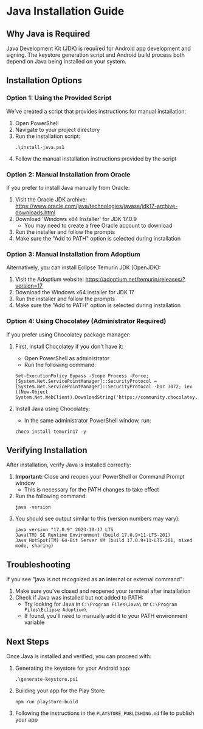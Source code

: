 # Java Installation Guide

## Why Java is Required

Java Development Kit (JDK) is required for Android app development and signing. The keystore generation script and Android build process both depend on Java being installed on your system.

## Installation Options

### Option 1: Using the Provided Script

We've created a script that provides instructions for manual installation:

1. Open PowerShell
2. Navigate to your project directory
3. Run the installation script:
   ```
   .\install-java.ps1
   ```
4. Follow the manual installation instructions provided by the script

### Option 2: Manual Installation from Oracle

If you prefer to install Java manually from Oracle:

1. Visit the Oracle JDK archive: https://www.oracle.com/java/technologies/javase/jdk17-archive-downloads.html
2. Download 'Windows x64 Installer' for JDK 17.0.9
   - You may need to create a free Oracle account to download
3. Run the installer and follow the prompts
4. Make sure the "Add to PATH" option is selected during installation

### Option 3: Manual Installation from Adoptium

Alternatively, you can install Eclipse Temurin JDK (OpenJDK):

1. Visit the Adoptium website: https://adoptium.net/temurin/releases/?version=17
2. Download the Windows x64 installer for JDK 17
3. Run the installer and follow the prompts
4. Make sure the "Add to PATH" option is selected during installation

### Option 4: Using Chocolatey (Administrator Required)

If you prefer using Chocolatey package manager:

1. First, install Chocolatey if you don't have it:
   - Open PowerShell as administrator
   - Run the following command:
   ```
   Set-ExecutionPolicy Bypass -Scope Process -Force; [System.Net.ServicePointManager]::SecurityProtocol = [System.Net.ServicePointManager]::SecurityProtocol -bor 3072; iex ((New-Object System.Net.WebClient).DownloadString('https://community.chocolatey.org/install.ps1'))
   ```

2. Install Java using Chocolatey:
   - In the same administrator PowerShell window, run:
   ```
   choco install temurin17 -y
   ```

## Verifying Installation

After installation, verify Java is installed correctly:

1. **Important:** Close and reopen your PowerShell or Command Prompt window
   - This is necessary for the PATH changes to take effect
2. Run the following command:
   ```
   java -version
   ```
3. You should see output similar to this (version numbers may vary):
   ```
   java version "17.0.9" 2023-10-17 LTS
   Java(TM) SE Runtime Environment (build 17.0.9+11-LTS-201)
   Java HotSpot(TM) 64-Bit Server VM (build 17.0.9+11-LTS-201, mixed mode, sharing)
   ```

## Troubleshooting

If you see "java is not recognized as an internal or external command":

1. Make sure you've closed and reopened your terminal after installation
2. Check if Java was installed but not added to PATH:
   - Try looking for Java in `C:\Program Files\Java\` or `C:\Program Files\Eclipse Adoptium\`
   - If found, you'll need to manually add it to your PATH environment variable

## Next Steps

Once Java is installed and verified, you can proceed with:

1. Generating the keystore for your Android app:
   ```
   .\generate-keystore.ps1
   ```

2. Building your app for the Play Store:
   ```
   npm run playstore:build
   ```

3. Following the instructions in the `PLAYSTORE_PUBLISHING.md` file to publish your app